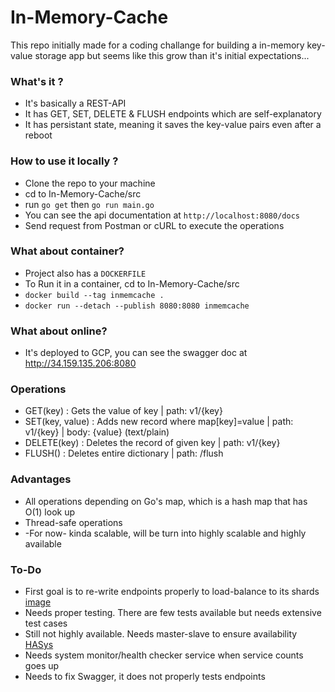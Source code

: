 # In-Memory-Cache


This repo initially made for a coding challange for building a in-memory key-value storage app but seems like this grow than it's initial expectations...


### What's it ? 

 - It's basically a REST-API
 - It has GET, SET, DELETE & FLUSH endpoints which are self-explanatory
 - It has persistant state, meaning it saves the key-value pairs even after a reboot


### How to use it locally ?

  - Clone the repo to your machine
  - cd to In-Memory-Cache/src
  - run `go get` then `go run main.go`
  - You can see the api documentation at `http://localhost:8080/docs`
  - Send request from Postman or cURL to execute the operations

### What about container?

  - Project also has a `DOCKERFILE`
  - To Run it in a container, cd to In-Memory-Cache/src
  - `docker build --tag inmemcache .`
  - `docker run --detach --publish 8080:8080 inmemcache`


### What about online?

  - It's deployed to GCP, you can see the swagger doc at http://34.159.135.206:8080


### Operations

  - GET(key) : Gets the value of key |  path: v1/{key}
  - SET(key, value) : Adds new record where map[key]=value | path: v1/{key}  | body: {value} (text/plain)
  - DELETE(key) : Deletes the record of given key | path: v1/{key}
  - FLUSH() : Deletes entire dictionary  | path: /flush

### Advantages
 
 - All operations depending on Go's map, which is a hash map that has O(1) look up 
 - Thread-safe operations
 - -For now- kinda scalable, will be turn into highly scalable and highly available



### To-Do


  - First goal is to re-write endpoints properly to load-balance to its shards
  [image](./firstGoal.png)
  - Needs proper testing. There are few tests available but needs extensive test cases
  - Still not highly available. Needs master-slave to ensure availability
  [HASys](./secondGoal.png)
  - Needs system monitor/health checker service when service counts goes up
  - Needs to fix Swagger, it does not properly tests endpoints